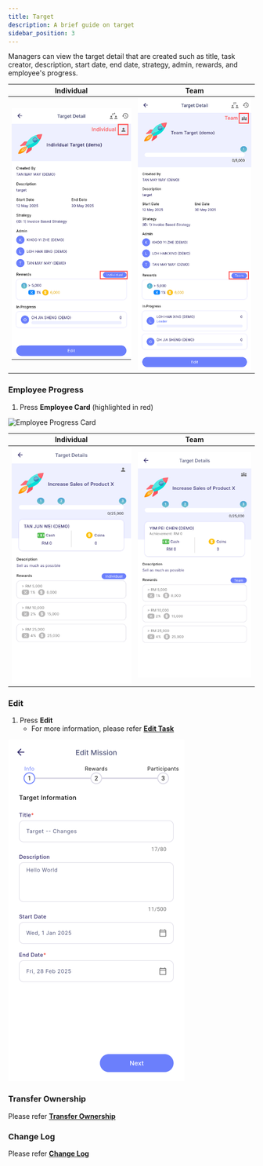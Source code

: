 ```yaml
---
title: Target
description: A brief guide on target
sidebar_position: 3
---
```


Managers can view the target detail that are created such as title, task creator, description, start date, end date, strategy, admin, rewards, and employee's progress.

| Individual                                                                               | Team                                                                         |
| ---------------------------------------------------------------------------------------- | ---------------------------------------------------------------------------- |
| ![Individual](../../../../../static/img/integration/vision/task/mgrIndividualTarget.png) | ![Team](../../../../../static/img/integration/vision/task/mgrTeamTarget.png) |

### Employee Progress

1. Press **Employee Card** (highlighted in red)

![Employee Progress Card](../../../../../static/img/integration/vision/task/empProgressTarget.png)

| Individual                                                                         | Team                                                                   |
| ---------------------------------------------------------------------------------- | ---------------------------------------------------------------------- |
| ![Individual](../../../../../static/img/integration/vision/task/individualEmp.png) | ![Team](../../../../../static/img/integration/vision/task/teamEmp.png) |

### Edit

1. Press **Edit**
   - For more information, please refer [**Edit Task**](task_creation/task-edit)

![Edit Target](../../../../../static/img/integration/vision/task/editTarget.png)

### Transfer Ownership

Please refer [**Transfer Ownership**](assignment/#transfer-ownership)

### Change Log

Please refer [**Change Log**](assignment/#change-log)
